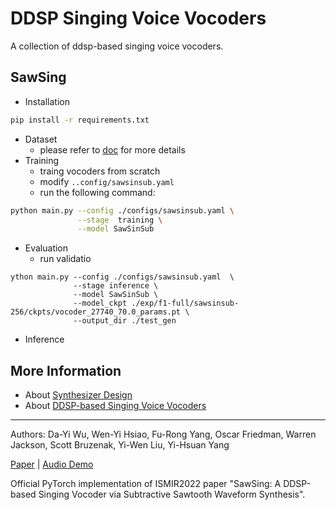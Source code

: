 # DDSP Singing Voice Vocoders

A collection of ddsp-based singing voice vocoders.

## SawSing
* Installation
```bash
pip install -r requirements.txt 
```
* Dataset
    * please refer to [doc](./docs/dataset.md) for more details
* Training
    * traing vocoders from scratch
    * modify `..config/sawsinsub.yaml`
    * run the following command:
```bash
python main.py --config ./configs/sawsinsub.yaml \
               --stage  training \
               --model SawSinSub
```
* Evaluation
    * run validatio
```
ython main.py --config ./configs/sawsinsub.yaml  \
              --stage inference \
              --model SawSinSub \
              --model_ckpt ./exp/f1-full/sawsinsub-256/ckpts/vocoder_27740_70.0_params.pt \
              --output_dir ./test_gen

```
* Inference

## More Information
* About [Synthesizer Design](./docs/synthesizer_design.md)
* About [DDSP-based Singing Voice Vocoders]()


---

Authors: Da-Yi Wu, Wen-Yi Hsiao, Fu-Rong Yang, Oscar Friedman, Warren Jackson, Scott Bruzenak, Yi-Wen Liu, Yi-Hsuan Yang

[Paper]() | [Audio Demo]()

Official PyTorch implementation of ISMIR2022 paper "SawSing: A DDSP-based Singing Vocoder via Subtractive Sawtooth Waveform Synthesis".
